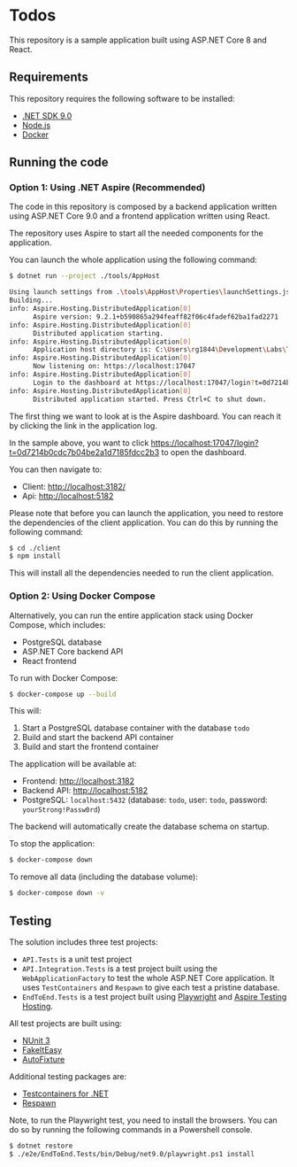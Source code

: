 # Todos

This repository is a sample application built using ASP.NET Core 8 and React.

## Requirements

This repository requires the following software to be installed:

- [.NET SDK 9.0](https://dotnet.microsoft.com/en-us/download/dotnet/9.0)
- [Node.js](https://nodejs.org/en/download)
- [Docker](https://www.docker.com/)

## Running the code

### Option 1: Using .NET Aspire (Recommended)

The code in this repository is composed by a backend application written using ASP.NET Core 9.0 and a frontend application written using React.

The repository uses Aspire to start all the needed components for the application.

You can launch the whole application using the following command:

```bash
$ dotnet run --project ./tools/AppHost

Using launch settings from .\tools\AppHost\Properties\launchSettings.json...
Building...
info: Aspire.Hosting.DistributedApplication[0]
      Aspire version: 9.2.1+b590865a294feaff82f06c4fadef62ba1fad2271
info: Aspire.Hosting.DistributedApplication[0]
      Distributed application starting.
info: Aspire.Hosting.DistributedApplication[0]
      Application host directory is: C:\Users\rg1844\Development\Labs\Todos\tools\AppHost
info: Aspire.Hosting.DistributedApplication[0]
      Now listening on: https://localhost:17047
info: Aspire.Hosting.DistributedApplication[0]
      Login to the dashboard at https://localhost:17047/login?t=0d7214b0cdc7b04be2a1d7185fdcc2b3
info: Aspire.Hosting.DistributedApplication[0]
      Distributed application started. Press Ctrl+C to shut down.
```

The first thing we want to look at is the Aspire dashboard. You can reach it by clicking the link in the application log.

In the sample above, you want to click <https://localhost:17047/login?t=0d7214b0cdc7b04be2a1d7185fdcc2b3> to open the dashboard.

You can then navigate to:

- Client: <http://localhost:3182/>
- Api: <http://localhost:5182>

Please note that before you can launch the application, you need to restore the dependencies of the client application. You can do this by running the following command:

```bash
$ cd ./client
$ npm install
```

This will install all the dependencies needed to run the client application.

### Option 2: Using Docker Compose

Alternatively, you can run the entire application stack using Docker Compose, which includes:
- PostgreSQL database
- ASP.NET Core backend API
- React frontend

To run with Docker Compose:

```bash
$ docker-compose up --build
```

This will:
1. Start a PostgreSQL database container with the database `todo`
2. Build and start the backend API container
3. Build and start the frontend container

The application will be available at:
- Frontend: <http://localhost:3182>
- Backend API: <http://localhost:5182>
- PostgreSQL: `localhost:5432` (database: `todo`, user: `todo`, password: `yourStrong!Passw0rd`)

The backend will automatically create the database schema on startup.

To stop the application:

```bash
$ docker-compose down
```

To remove all data (including the database volume):

```bash
$ docker-compose down -v
```

## Testing

The solution includes three test projects:

- `API.Tests` is a unit test project
- `API.Integration.Tests` is a test project built using the `WebApplicationFactory` to test the whole ASP.NET Core application. It uses `TestContainers` and `Respawn` to give each test a pristine database.
- `EndToEnd.Tests` is a test project built using [Playwright](https://playwright.dev/dotnet/) and [Aspire Testing Hosting](https://devblogs.microsoft.com/dotnet/getting-started-with-testing-and-dotnet-aspire/).

All test projects are built using:

- [NUnit 3](https://nunit.org/)
- [FakeItEasy](https://github.com/FakeItEasy/FakeItEasy)
- [AutoFixture](https://github.com/AutoFixture/AutoFixture)

Additional testing packages are:

- [Testcontainers for .NET](https://dotnet.testcontainers.org/)
- [Respawn](https://github.com/jbogard/Respawn)

Note, to run the Playwright test, you need to install the browsers. You can do so by running the following commands in a Powershell console.

```bash
$ dotnet restore
$ ./e2e/EndToEnd.Tests/bin/Debug/net9.0/playwright.ps1 install
```
